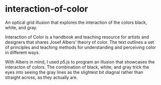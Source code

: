 # interaction-of-color
An optical grid illusion that explores the interaction of the colors black, white, and gray.


Interaction of Color is a handbook and teaching resource for artists and designers that shares Josef Albers’ theory of color. The text outlines a set of principles and teaching methods for understanding and perceiving color in different ways. 

With Albers in mind, I used p5.js to program an illusion that showcases the interacton of colors. The combination of black, white, and gray trick the eyes into seeing the gray lines as the slightest bit diagnal rather than straight across, as they actually are.